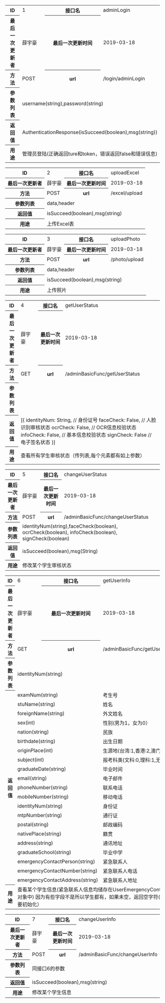 <table>
    <tr>
        <th>ID</th>
        <td>1</td>
        <th>接口名</th>
        <td>adminLogin</td>
    </tr>
    <tr>
        <th>最后一次更新者</th>
        <td>薛宇豪</td>
        <th>最后一次更新时间</th>
        <td>2019-03-18</td>
    </tr>
        <tr>
        <th>方法</th>
        <td>POST</td>
        <th>url</th>
        <td>/login/adminLogin</td>
    </tr>
    <tr>
        <th>参数列表</th>
        <td colspan='3'>username(string),password(string)</td>
    </tr>
    <tr>
        <th>返回值</th>
        <td colspan='3'>AuthenticationResponse(isSucceed(boolean),msg(string))</td>
    </tr>
    <tr>
        <th>用途</th>
        <td colspan='3'>管理员登陆(正确返回ture和token，错误返回false和错误信息)</td>
    </tr>
</table>




<table>
    <tr>
        <th>ID</th>
        <td>2</td>
        <th>接口名</th>
        <td>uploadExcel</td>
    </tr>
    <tr>
        <th>最后一次更新者</th>
        <td>薛宇豪</td>
        <th>最后一次更新时间</th>
        <td>2019-03-18</td>
    </tr>
        <tr>
        <th>方法</th>
        <td>POST</td>
        <th>url</th>
        <td>/excel/upload</td>
    </tr>
    <tr>
        <th>参数列表</th>
        <td colspan='3'>data,header</td>
    </tr>
    <tr>
        <th>返回值</th>
        <td colspan='3'>isSucceed(boolean),msg(string)</td>
    </tr>
    <tr>
        <th>用途</th>
        <td colspan='3'>上传Excel表</td>
    </tr>
</table>



<table>
    <tr>
        <th>ID</th>
        <td>3</td>
        <th>接口名</th>
        <td>uploadPhoto</td>
    </tr>
    <tr>
        <th>最后一次更新者</th>
        <td>薛宇豪</td>
        <th>最后一次更新时间</th>
        <td>2019-03-18</td>
    </tr>
        <tr>
        <th>方法</th>
        <td>POST</td>
        <th>url</th>
        <td>/photo/upload</td>
    </tr>
    <tr>
        <th>参数列表</th>
        <td colspan='3'>data,header</td>
    </tr>
    <tr>
        <th>返回值</th>
        <td colspan='3'>isSucceed(boolean),msg(string)</td>
    </tr>
    <tr>
        <th>用途</th>
        <td colspan='3'>上传照片</td>
    </tr>
</table>




<table>
    <tr>
        <th>ID</th>
        <td>4</td>
        <th>接口名</th>
        <td>getUserStatus</td>
    </tr>
    <tr>
        <th>最后一次更新者</th>
        <td>薛宇豪</td>
        <th>最后一次更新时间</th>
        <td>2019-03-18</td>
    </tr>
    <tr>
        <th>方法</th>
        <td>GET</td>
        <th>url</th>
        <td>/adminBasicFunc/getUserStatus</td>
    </tr>
    <tr>
        <th>参数列表</th>
        <td colspan='3'></td>
    </tr>
    <tr>
        <th>返回值</th>
        <td colspan='3'>[{ 
            identityNum: String, // 身份证号
            faceCheck: False, // 人脸识别审核状态
            ocrCheck: False, // OCR信息校验状态
            infoCheck: False, // 基本信息校验状态
            signCheck: False // 电子签名状态
  }]
        </td>
    </tr>
    <tr>
        <th>用途</th>
        <td colspan='3'>查看所有学生审核状态（传列表,每个元素都有如上参数）</td>
    </tr>
</table>



<table>
    <tr>
        <th>ID</th>
        <td>5</td>
        <th>接口名</th>
        <td>changeUserStatus</td>
    </tr>
    <tr>
        <th>最后一次更新者</th>
        <td>薛宇豪</td>
        <th>最后一次更新时间</th>
        <td>2019-03-18</td>
    </tr>
        <tr>
        <th>方法</th>
        <td>POST</td>
        <th>url</th>
        <td>/adminBasicFunc/changeUserStatus</td>
    </tr>
    <tr>
        <th>参数列表</th>
        <td colspan='3'>identityNum(string),faceCheck(boolean), ocrCheck(boolean), infoCheck(boolean), signCheck(boolean)</td>
    </tr>
    <tr>
        <th>返回值</th>
        <td colspan='3'>isSucceed(boolean),msg(String)</td>
    </tr>
    <tr>
        <th>用途</th>
        <td colspan='3'>修改某个学生审核状态</td>
    </tr>
</table>




<table>
    <tr>
        <th>ID</th>
        <td>6</td>
        <th>接口名</th>
        <td>getUserInfo</td>
    </tr>
    <tr>
        <th>最后一次更新者</th>
        <td>薛宇豪</td>
        <th>最后一次更新时间</th>
        <td>2019-03-18</td>
    </tr>
        <tr>
        <th>方法</th>
        <td>GET</td>
        <th>url</th>
        <td>/adminBasicFunc/getUserInfo</td>
    </tr>
    <tr>
        <th>参数列表</th>
        <td colspan='3'>identityNum(string)</td>
    </tr>
    <tr>
        <th rowspan='21'>返回值</th>
        <td colspan='2'>examNum(string)</td>
        <td>考生号</td> 
    </tr>
    <tr>
        <td colspan='2'>stuName(string)</td>
        <td>姓名</td>
    </tr>
    <tr>
        <td colspan='2'>foreignName(string)</td>
        <td>外文姓名</td>
    </tr>
    <tr>
        <td colspan='2'>sex(int)</td>
        <td>性别(男为1，女为0）</td>    
    </tr>
    <tr>
  		<td colspan='2'>nation(string)</td>
        <td>民族</td>
    </tr>
    <tr>
        <td colspan='2'>birthdate(string)</td>
        <td>出生日期</td>
    </tr>
    <tr>
        <td colspan='2'>originPlace(int)</td>
        <td>生源地(台湾:1,香港:2,澳门:3）</td>
    </tr>
    <tr>
        <td colspan='2'>subject(int)</td>
        <td>报考科类(文科:0,理科:1,无:-1)</td>
    </tr>
    <tr>
        <td colspan='2'>graduateDate(string)</td>
        <td>毕业时间</td>
    </tr>
    <tr>
        <td colspan='2'>email(string)</td>
        <td>电子邮件</td>
    </tr>
    <tr>
        <td colspan='2'>phoneNumber(string)</td>
        <td>联系电话</td>
    </tr>
    <tr>
        <td colspan='2'>mobileNumber(string)</td>
        <td>移动电话</td>
    </tr>
    <tr>
        <td colspan='2'>identityNum(string)</td>
        <td>身份证</td>
    </tr>
    <tr>
        <td colspan='2'>mtpNumber(string)</td>
        <td>通行证</td>
    </tr>
    <tr>
        <td colspan='2'>postal(string)</td>
        <td>邮政编码</td>
    </tr>
    <tr>
        <td colspan='2'>nativePlace(string)</td>
        <td>籍贯</td>
    </tr>
    <tr>
        <td colspan='2'>address(string)</td>
        <td>通讯地址</td>
    </tr>
    <tr>
        <td colspan='2'>graduateSchool(string)</td>
        <td>毕业中学</td>
    </tr>
    <tr>
        <td colspan='2'>emergencyContactPerson(string)</td>
        <td>紧急联系人</td>
    </tr>
    <tr>
        <td colspan='2'>emergencyContactNumber(string)</td>
        <td>紧急联系人电话</td>
    </tr>
    <tr>
        <td colspan='2'>emergencyContactAddress(string)</td>
        <td>紧急联系人地址</td>
    </tr>
    <tr>
        <th>用途</th>
        <td colspan='3'>查看某个学生信息(紧急联系人信息均储存在UserEmergencyContact对象中)
因为有些字段不是所以学生都有，如果未空，返回空字符(一定要初始化）</td>
	</tr>
</table>







<table>
    <tr>
        <th>ID</th>
        <td>7</td>
        <th>接口名</th>
        <td>changeUserInfo</td>
    </tr>
    <tr>
        <th>最后一次更新者</th>
        <td>薛宇豪</td>
        <th>最后一次更新时间</th>
        <td>2019-03-18</td>
    </tr>
        <tr>
        <th>方法</th>
        <td>POST</td>
        <th>url</th>
        <td>/adminBasicFunc/changeUserInfo</td>
    </tr>
    <tr>
        <th>参数列表</th>
        <td colspan='3'>同接口6的参数</td>
    </tr>
    <tr>
        <th>返回值</th>
        <td colspan='3'>isSucceed(boolean),msg(string)</td>
    </tr>
    <tr>
        <th>用途</th>
        <td colspan='3'>修改某个学生信息</td>
    </tr>
</table>


